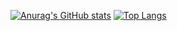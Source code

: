 [![Anurag's GitHub stats](https://github-readme-stats.vercel.app/api?username=mingukang-kr&count_private=true&show_icons=true&theme=dracula)](https://github.com/anuraghazra/github-readme-stats)
[![Top Langs](https://github-readme-stats.vercel.app/api/top-langs/?username=mingukang-kr&langs_count=5&layout=compact&hide=html,css&theme=dracula)](https://github.com/anuraghazra/github-readme-stats)
